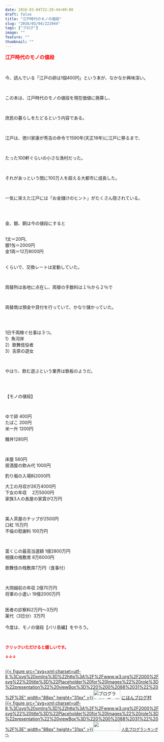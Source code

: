 ```yaml
---
date: 2016-03-04T22:29:44+09:00
draft: false
title: "江戸時代のモノの値段"
slug: "2016/03/04/222944"
tags: ["ブログ"]
image: ""
feature: ""
thumbnail: ""
---
```

<p><font color="#ff0000" size="3"><strong>江戸時代のモノの値段</strong></font></p><br/><p>今、読んでいる「江戸の卵は1個400円」という本が、なかなか興味深い。</p><br/><p>この本は、江戸時代のモノの値段を現在価値に換算し、</p><br/><p>庶民の暮らしをたどるという内容である。</p><br/><p>江戸は、徳川家康が秀吉の命令で1590年(天正18年)に江戸に移るまで、</p><br/><p>たった100軒ぐらいの小さな漁村だった。</p><br/><p>それがあっという間に100万人を超える大都市に成長した。</p><br/><p>一気に栄えた江戸には「お金儲けのヒント」がたくさん隠されている。</p><br/><p><br/>金、銀、銅は今の値段にすると</p><p><br/>1文＝20円、<br/>銀1匁＝2000円<br/>金1両＝12万8000円</p><p><br/>くらいで、交換レートは変動していた。</p><br/><p>両替所は各地に点在し、両替の手数料は１％から２％で</p><br/><p>両替商は預金や貸付を行っていて、かなり儲かっていた。</p><br/><p><br/>1日千両稼ぐ仕事は３つ。<br/>1）魚河岸<br/>2）歌舞伎役者<br/>3）吉原の遊女</p><br/><p>やはり、飲む遊ぶという業界は鉄板のようだ。</p><br/><p><br/>【モノの値段】</p><br/><p>ゆで卵 400円<br/>たばこ 200円<br/>米一升 1200円</p><p>鰻丼1280円</p><br/><p>床屋 560円<br/>居酒屋の飲み代 1000円</p><p>釣り堀の入場料2000円<br/></p><p>大工の月収が26万4000円<br/>下女の年収 　2万5000円<br/>家族3人の長屋の家賃が2万円</p><br/><p>美人茶屋のチップが2500円<br/>口紅 15万円<br/>不倫の慰謝料 100万円</p><br/><p>富くじの最高当選額 1億2800万円<br/>相撲の桟敷席 8万6000円</p><p>歌舞伎の桟敷席7万円（食事付）</p><br/><p>大岡越前の年収 2億70万円<br/>将軍の小遣い 19億2000万円</p><p><br/>医者の診察料2万円～3万円<br/>薬代（3日分）3万円<br/><br/>今度は、モノの値段【バリ島編】をやろう。</p><br/><p><font color="#ff0000" size="2"><strong>クリックいただけると嬉しいです。<br/></strong></font></p><p><font color="#ff0000" size="2"><strong>↓↓↓</strong></font></p><p><br/><a href="http://www.blogmura.com/ranking.html" target="_blank">{{< figure src="svg+xml;charset=utf-8,%3Csvg%20xmlns%3D%22http%3A%2F%2Fwww.w3.org%2F2000%2Fsvg%22%20title%3D%22Placeholder%20for%20Images%22%20role%3D%22presentation%22%20viewBox%3D%220%200%2088%2031%22%20%2F%3E" width="88px" height="31px" >}}<noscript><img border="0" alt="ブログランキング・にほんブログ村へ" src="https://img-proxy.blog-video.jp/images?url=http%3A%2F%2Fwww.blogmura.com%2Fimg%2Fwww88_31.gif" width="88" height="31"></noscript></a> <a href="http://www.blogmura.com/ranking.html" target="_blank">にほんブログ村</a> <br/><a title="人気ブログランキングへ" href="link.php?1804582">{{< figure src="svg+xml;charset=utf-8,%3Csvg%20xmlns%3D%22http%3A%2F%2Fwww.w3.org%2F2000%2Fsvg%22%20title%3D%22Placeholder%20for%20Images%22%20role%3D%22presentation%22%20viewBox%3D%220%200%2088%2031%22%20%2F%3E" width="88px" height="31px" >}}<noscript><img border="0" src="https://blog.with2.net/img/banner/banner_22.gif" width="88" height="31"></noscript></a> <a style="FONT-SIZE: 12px" href="link.php?1804582">人気ブログランキングへ</a> </p>

